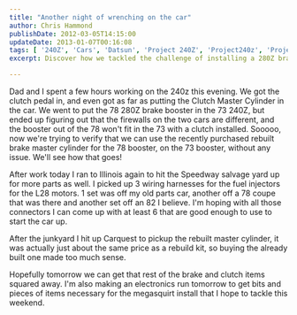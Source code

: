 ```yaml
---
title: "Another night of wrenching on the car"
author: Chris Hammond
publishDate: 2012-03-05T14:15:00
updateDate: 2013-01-07T00:16:08
tags: [ '240Z', 'Cars', 'Datsun', 'Project 240Z', 'Project240z', 'Project240Zcom' ]
excerpt: Discover how we tackled the challenge of installing a 280Z brake booster in a 73 240Z and our quest to get accurate fuel injector connectors.

---
```

<P>Dad and I spent a few hours working on the 240z this evening. We got the clutch pedal in, and even got as far as putting the Clutch Master Cylinder in the car. We went to put the 78 280Z brake booster in the 73 240Z, but ended up figuring out that the firewalls on the two cars are different, and the booster out of the 78 won't fit in the 73 with a clutch installed. Sooooo, now we're trying to verify that we can use the recently purchased rebuilt brake master cylinder for the 78 booster, on the 73 booster, without any issue. We'll see how that goes! </P> <P>After work today I ran to Illinois again to hit the Speedway salvage yard up for more parts as well. I picked up 3 wiring harnesses for the fuel injectors for the L28 motors. 1 set was off my old parts car, another off a 78 coupe that was there and another set off an 82 I believe. I'm hoping with all those connectors I can come up with at least 6 that are good enough to use to start the car up.</P> <P>After the junkyard I hit up Carquest to pickup the rebuilt master cylinder, it was actually just about the same price as a rebuild kit, so buying the already built one made too much sense.</P> <P>Hopefully tomorrow we can get that rest of the brake and clutch items squared away. I'm also making an electronics run tomorrow to get bits and pieces of items necessary for the megasquirt install that I hope to tackle this weekend. </P>



